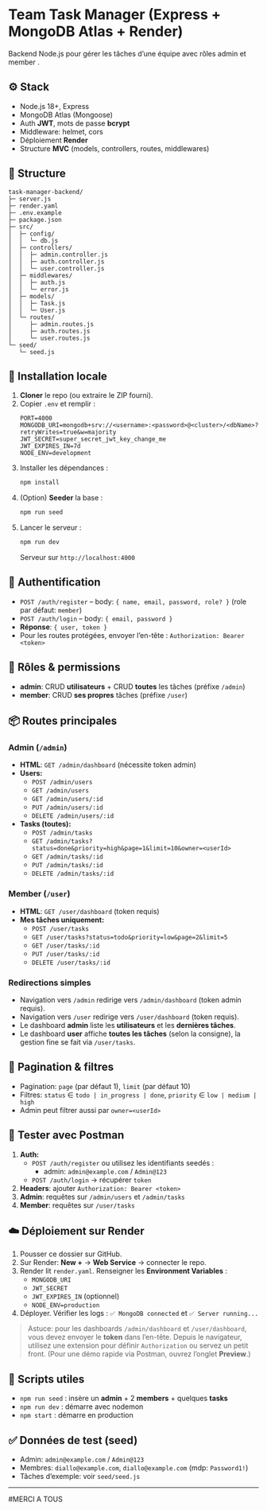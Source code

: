 # Team Task Manager (Express + MongoDB Atlas + Render)

Backend Node.js pour gérer les tâches d’une équipe avec rôles admin et  member .

## ⚙️ Stack
- Node.js 18+, Express
- MongoDB Atlas (Mongoose)
- Auth **JWT**, mots de passe **bcrypt**
- Middleware: helmet, cors
- Déploiement **Render**
- Structure **MVC** (models, controllers, routes, middlewares)

## 🧱 Structure
```
task-manager-backend/
├─ server.js
├─ render.yaml
├─ .env.example
├─ package.json
├─ src/
│  ├─ config/
│  │  └─ db.js
│  ├─ controllers/
│  │  ├─ admin.controller.js
│  │  ├─ auth.controller.js
│  │  └─ user.controller.js
│  ├─ middlewares/
│  │  ├─ auth.js
│  │  └─ error.js
│  ├─ models/
│  │  ├─ Task.js
│  │  └─ User.js
│  └─ routes/
│     ├─ admin.routes.js
│     ├─ auth.routes.js
│     └─ user.routes.js
└─ seed/
   └─ seed.js
```

## 🚀 Installation locale
1. **Cloner** le repo (ou extraire le ZIP fourni).
2. Copier `.env` et remplir :
   ```env
   PORT=4000
   MONGODB_URI=mongodb+srv://<username>:<password>@<cluster>/<dbName>?retryWrites=true&w=majority
   JWT_SECRET=super_secret_jwt_key_change_me
   JWT_EXPIRES_IN=7d
   NODE_ENV=development
   ```
3. Installer les dépendances :
   ```bash
   npm install
   ```
4. (Option) **Seeder** la base :
   ```bash
   npm run seed
   ```
5. Lancer le serveur :
   ```bash
   npm run dev
   ```
   Serveur sur `http://localhost:4000`

## 🔐 Authentification
- `POST /auth/register` – body: `{ name, email, password, role? }` (role par défaut: `member`)
- `POST /auth/login` – body: `{ email, password }`
- **Réponse**: `{ user, token }`
- Pour les routes protégées, envoyer l’en-tête : `Authorization: Bearer <token>`

## 👑 Rôles & permissions
- **admin**: CRUD **utilisateurs** + CRUD **toutes** les tâches (préfixe `/admin`)
- **member**: CRUD **ses propres** tâches (préfixe `/user`)

## 📦 Routes principales

### Admin (`/admin`)
- **HTML**: `GET /admin/dashboard` (nécessite token admin)
- **Users:**
  - `POST /admin/users`
  - `GET /admin/users`
  - `GET /admin/users/:id`
  - `PUT /admin/users/:id`
  - `DELETE /admin/users/:id`
- **Tasks (toutes):**
  - `POST /admin/tasks`
  - `GET /admin/tasks?status=done&priority=high&page=1&limit=10&owner=<userId>`
  - `GET /admin/tasks/:id`
  - `PUT /admin/tasks/:id`
  - `DELETE /admin/tasks/:id`

### Member (`/user`)
- **HTML**: `GET /user/dashboard` (token requis)
- **Mes tâches uniquement:**
  - `POST /user/tasks`
  - `GET /user/tasks?status=todo&priority=low&page=2&limit=5`
  - `GET /user/tasks/:id`
  - `PUT /user/tasks/:id`
  - `DELETE /user/tasks/:id`

### Redirections simples
- Navigation vers `/admin` redirige vers `/admin/dashboard` (token admin requis).
- Navigation vers `/user` redirige vers `/user/dashboard` (token requis).
- Le dashboard **admin** liste les **utilisateurs** et les **dernières tâches**.
- Le dashboard **user** affiche **toutes les tâches** (selon la consigne), la gestion fine se fait via `/user/tasks`.

## 🔎 Pagination & filtres
- Pagination: `page` (par défaut 1), `limit` (par défaut 10)
- Filtres: `status` ∈ `todo | in_progress | done`, `priority` ∈ `low | medium | high`
- Admin peut filtrer aussi par `owner=<userId>`

## 🧪 Tester avec Postman
1. **Auth:**
   - `POST /auth/register` ou utilisez les identifiants seedés :
     - admin: `admin@example.com` / `Admin@123`
   - `POST /auth/login` → récupérer `token`
2. **Headers**: ajouter `Authorization: Bearer <token>`
3. **Admin**: requêtes sur `/admin/users` et `/admin/tasks`
4. **Member**: requêtes sur `/user/tasks`

## ☁️ Déploiement sur Render
1. Pousser ce dossier sur GitHub.
2. Sur Render: **New +** → **Web Service** → connecter le repo.
3. Render lit `render.yaml`. Renseigner les **Environment Variables** :
   - `MONGODB_URI`
   - `JWT_SECRET`
   - `JWT_EXPIRES_IN` (optionnel)
   - `NODE_ENV=production`
4. Déployer. Vérifier les logs : `✅ MongoDB connected` et `✅ Server running...`

> Astuce: pour les dashboards `/admin/dashboard` et `/user/dashboard`, vous devez envoyer le **token** dans l’en-tête. Depuis le navigateur, utilisez une extension pour définir `Authorization` ou servez un petit front. (Pour une démo rapide via Postman, ouvrez l’onglet **Preview**.)

## 🧹 Scripts utiles
- `npm run seed` : insère un **admin** + 2 **members** + quelques **tasks**
- `npm run dev` : démarre avec nodemon
- `npm start` : démarre en production

## ✅ Données de test (seed)
- Admin: `admin@example.com` / `Admin@123`
- Membres: `diallo@example.com`, `diallo@example.com` (mdp: `Password1!`)
- Tâches d’exemple: voir `seed/seed.js`

---

#MERCI A TOUS 

